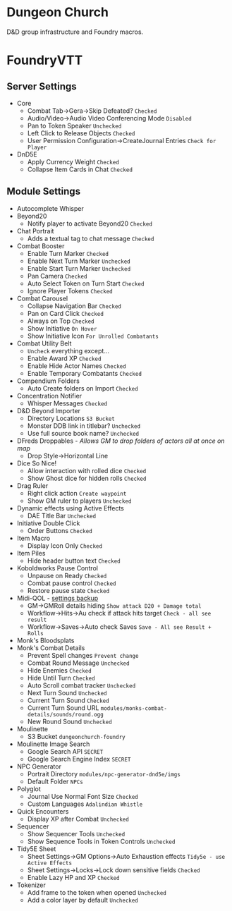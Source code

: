 # Dungeon Church

D&D group infrastructure and Foundry macros.

# FoundryVTT

## Server Settings

* Core
  * Combat Tab→Gera→Skip Defeated? `Checked`
  * Audio/Video→Audio Video Conferencing Mode `Disabled`
  * Pan to Token Speaker `Unchecked`
  * Left Click to Release Objects `Checked`
  * User Permission Configuration→CreateJournal Entries `Check for Player`
* DnD5E
  * Apply Currency Weight `Checked`
  * Collapse Item Cards in Chat `Checked`

## Module Settings

* Autocomplete Whisper
* Beyond20
  * Notify player to activate Beyond20 `Checked`
* Chat Portrait
  * Adds a textual tag to chat message `Checked`
* Combat Booster
  * Enable Turn Marker `Checked`
  * Enable Next Turn Marker `Unchecked`
  * Enable Start Turn Marker `Unchecked`
  * Pan Camera `Checked`
  * Auto Select Token on Turn Start `Checked`
  * Ignore Player Tokens `Checked`
* Combat Carousel
  * Collapse Navigation Bar `Checked`
  * Pan on Card Click `Checked`
  * Always on Top `Checked`
  * Show Initiative `On Hover`
  * Show Initiative Icon `For Unrolled Combatants`
* Combat Utility Belt
  * `Uncheck` everything except...
  * Enable Award XP `Checked`
  * Enable Hide Actor Names `Checked`
  * Enable Temporary Combatants `Checked`
* Compendium Folders
  * Auto Create folders on Import `Checked`
* Concentration Notifier
  * Whisper Messages `Checked`  
* D&D Beyond Importer
  * Directory Locations `S3 Bucket`
  * Monster DDB link in titlebar? `Unchecked`
  * Use full source book name? `Unchecked`
* DFreds Droppables - _Allows GM to drop folders of actors all at once on map_
  * Drop Style→Horizontal Line
* Dice So Nice!
  * Allow interaction with rolled dice `Checked`
  * Show Ghost dice for hidden rolls `Checked`
* Drag Ruler
  * Right click action `Create waypoint`
  * Show GM ruler to players `Unchecked`
* Dynamic effects using Active Effects
  * DAE Title Bar `Unchecked`
* Initiative Double Click
  * Order Buttons `Checked`
* Item Macro
  * Display Icon Only `Checked`
* Item Piles
  * Hide header button text `Checked`
* Koboldworks Pause Control
  * Unpause on Ready `Checked`
  * Combat pause control `Checked`
  * Restore pause state `Checked`
* Midi-QOL - [settings backup](fvtt-midi-qol-settings.json)
  * GM→GMRoll details hiding `Show attack D20 + Damage total`
  * Workflow→Hits→Au check if attack hits target `Check - all see result`
  * Workflow→Saves→Auto check Saves `Save - All see Result + Rolls` 
* Monk's Bloodsplats
* Monk's Combat Details
  * Prevent Spell changes `Prevent change`
  * Combat Round Message `Unchecked`
  * Hide Enemies `Checked`
  * Hide Until Turn `Checked`
  * Auto Scroll combat tracker `Unchecked`
  * Next Turn Sound `Unchecked`
  * Current Turn Sound `Checked`
  * Current Turn Sound URL `modules/monks-combat-details/sounds/round.ogg`
  * New Round Sound `Unchecked`
* Moulinette
  * S3 Bucket `dungeonchurch-foundry`
* Moulinette Image Search
  * Google Search API `SECRET`
  * Google Search Engine Index `SECRET`
* NPC Generator
  * Portrait Directory `modules/npc-generator-dnd5e/imgs`
  * Default Folder `NPCs`
* Polyglot
  * Journal Use Normal Font Size `Checked`
  * Custom Languages `Adalindian Whistle`
* Quick Encounters
  * Display XP after Combat `Unchecked`
* Sequencer
  * Show Sequencer Tools `Unchecked`
  * Show Sequence Tools in Token Controls `Unchecked`
* Tidy5E Sheet
  * Sheet Settings→GM Options→Auto Exhaustion effects `Tidy5e - use Active Effects`
  * Sheet Settings→Locks→Lock down sensitive fields `Checked`
  * Enable Lazy HP and XP `Checked`
* Tokenizer
  * Add frame to the token when opened `Unchecked`
  * Add a color layer by default `Unchecked`
  
